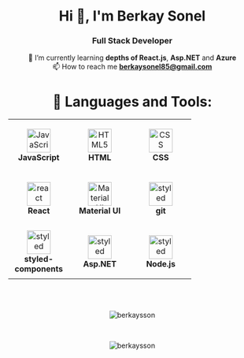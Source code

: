 <h1 align="center">Hi 👋, I'm Berkay Sonel</h1>
<h3 align="center">Full Stack Developer</h3>

<div align="center">
  
🌱 I’m currently learning **depths of React.js**, **Asp.NET** and **Azure**
 <br/>
📫 How to reach me **berkaysonel85@gmail.com**
</div>
<div align="center">
<h1>🔧 Languages and Tools:</h1> 
  <table>
    <tr>
      <td align="center" height="108" width="108">
        <img
          src="https://seeklogo.com/images/J/javascript-js-logo-2949701702-seeklogo.com.png"
          width="auto"
          height="48"
          alt="JavaScript"
        />
        <br /><strong>JavaScript</strong>
      </td>
      <td align="center" height="108" width="108">
        <img
          src="https://seeklogo.com/images/H/html5-without-wordmark-color-logo-14D252D878-seeklogo.com.png"
          width="auto"
          height="48"
          alt="HTML5"
        />
        <br /><strong>HTML</strong>
      </td>
      <td align="center" height="108" width="108">
        <img
          src="https://seeklogo.com/images/C/css-3-logo-023C1A7171-seeklogo.com.png"
          width="auto"
          height="48"
          alt="CSS"
        />
        <br /><strong>CSS</strong>
      </td>
      <tr>
      </tr>
      <td align="center" height="108" width="108">
        <img
          src="https://seeklogo.com/images/R/react-logo-7B3CE81517-seeklogo.com.png"
          width="auto"
          height="48"
          alt="react"
        />
      <br /><strong>React</strong>
      </td>
      <td align="center" height="108" width="108">
        <img
          src="https://cdn.jsdelivr.net/gh/devicons/devicon/icons/materialui/materialui-original.svg"
          width="auto"
          height="48"
          alt="Material UI"
        />
        <br /><strong>Material UI</strong>
      </td>
        <td align="center" height="108" width="auto">
        <img
          src="https://git-scm.com/images/logos/downloads/Git-Icon-1788C.svg"
          width="auto"
          height="48"
          alt="styled"
        />
        <br /><strong>git</strong>
      </td>
      <tr>
      </tr>
      <td align="center" height="108" width="auto">
        <img
          src="https://cdn.worldvectorlogo.com/logos/styled-components-1.svg"
          width="auto"
          height="48"
          alt="styled"
        />
        <br /><strong>styled-components</strong>
      </td>
      <td align="center" height="108" width="auto">
        <img
          src="https://s2kdesign.com/wp-content/uploads/2016/11/aspnetcore-e1479370203357-417x300.png"
          width="auto"
          height="48"
          alt="styled"
        />
        <br /><strong>Asp.NET</strong>
      </td>
      <td align="center" height="108" width="auto">
        <img
          src="https://cdn.jsdelivr.net/gh/devicons/devicon/icons/nodejs/nodejs-plain.svg"
          width="auto"
          height="48"
          alt="styled"
        />
        <br /><strong>Node.js</strong>
      </td>
    </tr>
  </table>
<br/>
<br/>
<p><img align="center" src="https://github-readme-stats.vercel.app/api/top-langs?username=berkaysson&show_icons=true&locale=en&layout=compact" alt="berkaysson" /></p>
<br/>
<p><img align="center" src="https://github-readme-streak-stats.herokuapp.com/?user=berkaysson&theme=highcontrast" alt="berkaysson" /></p>
</div>
